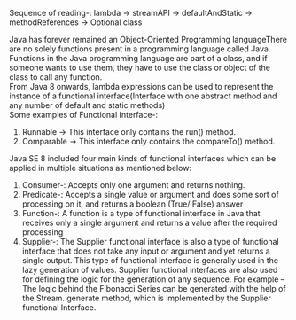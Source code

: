 Sequence of reading-:
lambda &rarr; streamAPI &rarr; defaultAndStatic &rarr; methodReferences &rarr; Optional class

Java has forever remained an Object-Oriented Programming languageThere are no solely functions present in a programming language called Java. Functions in the Java programming language are part of a class, and if someone wants to use them, they have to use the class or object of the class to call any function.  
From Java 8 onwards, lambda expressions can be used to represent the instance of a functional interface(Interface with one abstract method and any number of default and static methods)  
Some examples of Functional Interface-:
1) Runnable &rarr; This interface only contains the run() method.
2) Comparable &rarr; This interface only contains the compareTo() method.

Java SE 8 included four main kinds of functional interfaces which can be applied in multiple situations as mentioned below:
1) Consumer-: Accepts only one argument and returns nothing.
2) Predicate-: Accepts a single value or argument and does some sort of processing on it, and returns a boolean (True/ False) answer
3) Function-: A function is a type of functional interface in Java that receives only a single argument and returns a value after the required processing
4) Supplier-: The Supplier functional interface is also a type of functional interface that does not take any input or argument and yet returns a single output. This type of functional interface is generally used in the lazy generation of values. Supplier functional interfaces are also used for defining the logic for the generation of any sequence. For example – The logic behind the Fibonacci Series can be generated with the help of the Stream. generate method, which is implemented by the Supplier functional Interface. 

